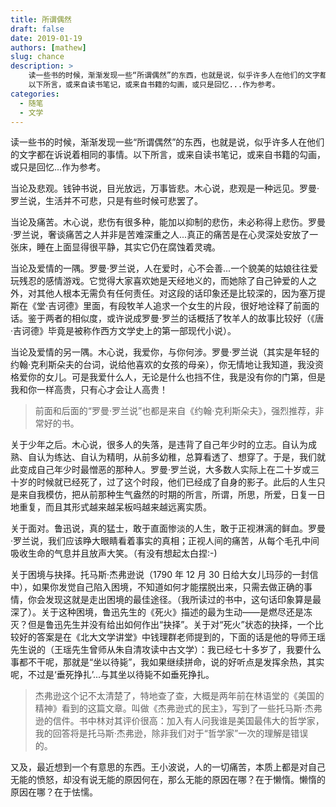 ```yaml
---
title: 所谓偶然
draft: false
date: 2019-01-19
authors: [mathew]
slug: chance
description: >
    读一些书的时候，渐渐发现一些“所谓偶然”的东西，也就是说，似乎许多人在他们的文字都在诉说着相同的事情。
    以下所言，或来自读书笔记，或来自书籍的勾画，或只是回忆...作为参考。
categories:
  - 随笔
  - 文学
---
```


读一些书的时候，渐渐发现一些“所谓偶然”的东西，也就是说，似乎许多人在他们的文字都在诉说着相同的事情。以下所言，或来自读书笔记，或来自书籍的勾画，或只是回忆...作为参考。

<!-- more -->

当论及悲观。钱钟书说，目光放远，万事皆悲。木心说，悲观是一种远见。罗曼·罗兰说，生活并不可悲，只是有些时候可悲罢了。


当论及痛苦。木心说，悲伤有很多种，能加以抑制的悲伤，未必称得上悲伤。罗曼·罗兰说，奢谈痛苦之人并非是苦难深重之人...真正的痛苦是在心灵深处安放了一张床，睡在上面显得很平静，其实它仍在腐蚀着灵魂。


当论及爱情的一隅。罗曼·罗兰说，人在爱时，心不会善...一个貌美的姑娘往往爱玩残忍的感情游戏。它觉得大家喜欢她是天经地义的，而她除了自己钟爱的人之外，对其他人根本无需负有任何责任。对这段的话印象还是比较深的，因为塞万提斯在《堂·吉诃德》里面，有段牧羊人追求一个女生的片段，很好地诠释了前面的话。鉴于两者的相似度，或许说成罗曼·罗兰的话概括了牧羊人的故事比较好（《唐·吉诃德》毕竟是被称作西方文学史上的第一部现代小说）。


当论及爱情的另一隅。木心说，我爱你，与你何涉。罗曼·罗兰说（其实是年轻的约翰·克利斯朵夫的台词，说给他喜欢的女孩的母亲），你无情地让我知道，我没资格爱你的女儿。可是我爱什么人，无论是什么也挡不住，我是没有你的门第，但是我和你一样高贵，只有心才会让人高贵！
>前面和后面的“罗曼·罗兰说”也都是来自《约翰·克利斯朵夫》，强烈推荐，非常好的书。


关于少年之后。木心说，很多人的失落，是违背了自己年少时的立志。自认为成熟、自认为练达、自认为精明，从前多幼稚，总算看透了、想穿了。于是，我们就此变成自己年少时最憎恶的那种人。罗曼·罗兰说，大多数人实际上在二十岁或三十岁的时候就已经死了，过了这个时段，他们已经成了自身的影子。此后的人生只是来自我模仿，把从前那种生气盎然的时期的所言，所谓，所思，所爱，日复一日地重复，而且其形式越来越呆板吗越来越远离实质。

关于面对。鲁迅说，真的猛士，敢于直面惨淡的人生，敢于正视淋漓的鲜血。罗曼·罗兰说，我们应该睁大眼睛看着事实的真相；正视人间的痛苦，从每个毛孔中间吸收生命的气息并且放声大笑。（有没有想起太白捏:-)


关于困境与抉择。托马斯·杰弗逊说（1790 年 12 月 30 日给大女儿玛莎的一封信中），如果你发觉自己陷入困境，不知道如何才能摆脱出来，只需去做正确的事情，你会发现这就是走出困境的最佳途径。（我所读过的书中，这句话印象算是最深了）。关于这种困境，鲁迅先生的《死火》描述的最为生动——是燃尽还是冻灭？但是鲁迅先生并没有给出如何作出“抉择”。关于对“死火”状态的抉择，一个比较好的答案是在《北大文学讲堂》中钱理群老师提到的，下面的话是他的导师王瑶先生说的（王瑶先生曾师从朱自清攻读中古文学）：我已经七十多岁了，我要什么事都不干呢，那就是“坐以待毙”，我如果继续拼命，说的好听点是发挥余热，其实呢，不过是‘垂死挣扎’...与其坐以待毙不如垂死挣扎。


>杰弗逊这个记不太清楚了，特地查了查，大概是两年前在林语堂的《美国的精神》看到的这篇文章。叫做《杰弗逊式的民主》，写到了一些托马斯·杰弗逊的信件。书中林对其评价很高：加入有人问我谁是美国最伟大的哲学家，我的回答将是托马斯·杰弗逊，除非我们对于“哲学家”一次的理解是错误的。



又及，最近想到一个有意思的东西。王小波说，人的一切痛苦，本质上都是对自己无能的愤怒，却没有说无能的原因何在，那么无能的原因在哪？在于懒惰。懒惰的原因在哪？在于怯懦。







